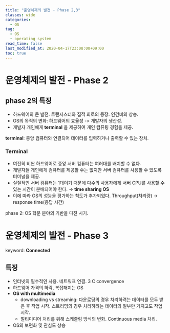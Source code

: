 ```yaml
---
title: "운영체제의 발전 - Phase 2,3"
classes: wide
categories: 
  - OS
tag:
  - OS
  - operating system
read_time: false
last_modified_at: 2020-04-17T23:08:00+09:00
toc: true
---
```


# 운영체제의 발전 - Phase 2

## phase 2의 특징

- 하드웨어의 큰 발전. 트랜지스터와 집적 회로의 등장. 인건비의 상승.
- OS의 목적의 변화: 하드웨어의 효율성 -> 개발자의 생산성.
- 개발자 개인에게 **terminal** 을 제공하여 개인 컴퓨팅 경험을 제공.

**terminal**: 중앙 컴퓨터와 연결되어 데이터를 입력하거나 출력할 수 있는 장치.



### Terminal

- 여전히 비싼 하드웨어로 중앙 서버 컴퓨터는 여러대를 배치할 수 없다.
- 개발자들 개인에게 컴퓨터를 제공할 수는 없지만 서버 컴퓨터를 사용할 수 있도록 터미널을 제공.
- 실질적인 서버 컴퓨터는 1대이기 때문에 다수의 사용자에게 서버 CPU를 사용할 수 있는 시간이 분배되어야 한다. → **time sharing OS**
- 이에 따라 OS의 성능을 평가하는 척도가 추가되었다. Throughput(처리량) → response time(응답 시간)

phase 2: OS 학문 분야의 기반을 다진 시기.
<br>


# 운영체제의 발전 - Phase 3

keyword: **Connected**

## 특징

- 인터넷의 필수적인 사용. 네트워크 연결. 3 C convergence
- 하드웨어 가격의 하락, 복잡해지는 OS
- **OS with multimedia**
  - downloading vs streaming: 다운로딩의 경우 처리하려는 데이터를 모두 받은 후 작업 시작. 스트리밍의 경우 처리하려는 데이터의 일부만 가지고도 작업 시작.
  - 멀티미디어 처리를 위해 스케줄링 방식의 변화. Continuous media 처리.
- OS의 보편화 및 관심도 상승